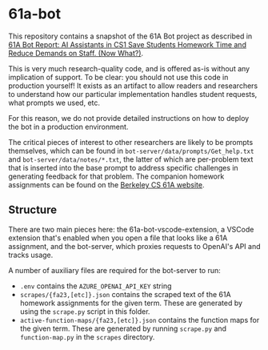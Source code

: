 # 61a-bot

This repository contains a snapshot of the 61A Bot project as described in [61A Bot Report: AI Assistants in CS1 Save Students Homework Time and Reduce Demands on Staff. (Now What?)](https://dl.acm.org/doi/pdf/10.1145/3641554.3701864).

This is very much research-quality code, and is offered as-is without any implication of support. To be clear: you should not use this code in production yourself! It exists as an artifact to allow readers and researchers to understand how our particular implementation handles student requests, what prompts we used, etc.

For this reason, we do not provide detailed instructions on how to deploy the bot in a production environment.

The critical pieces of interest to other researchers are likely to be prompts themselves, which can be found in `bot-server/data/prompts/Get_help.txt` and `bot-server/data/notes/*.txt`, the latter of which are per-problem text that is inserted into the base prompt to address specific challenges in generating feedback for that problem. The companion homework assignments can be found on the [Berkeley CS 61A website](https://cs61a.org/).

## Structure

There are two main pieces here: the 61a-bot-vscode-extension, a VSCode extension that's enabled when you open a file that looks like a 61A assignment, and the bot-server, which proxies requests to OpenAI's API and tracks usage.

A number of auxiliary files are required for the bot-server to run:

- `.env` contains the `AZURE_OPENAI_API_KEY` string
- `scrapes/{fa23,[etc]}.json` contains the scraped text of the 61A homework assignments for the given term. These are generated by using the `scrape.py` script in this folder.
- `active-function-maps/{fa23,[etc]}.json` contains the function maps for the given term. These are generated by running `scrape.py` and `function-map.py` in the `scrapes` directory.


